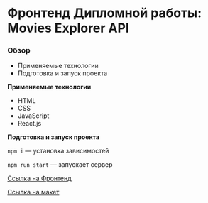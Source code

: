 # Фронтенд Дипломной работы: Movies Explorer API

### Обзор
* Применяемые технологии
* Подготовка и запуск проекта


**Применяемые технологии**

- HTML
- CSS
- JavaScript
- React.js


**Подготовка и запуск проекта**

`npm i` — установка зависимостей

`npm run start` — запускает сервер


[Ссылка на Фронтенд](https://movies.explorer.16.nomoredomains.work)

[Ссылка на макет](https://www.figma.com/file/ZYLllwkW4j62TO5PxJ9yHb/diploma-praktikum?type=design&node-id=891%3A3857&mode=design&t=2ha8pFTt8RglRRmX-1)